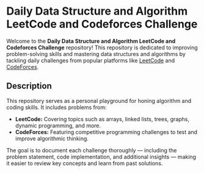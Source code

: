 # Daily Data Structure and Algorithm LeetCode and Codeforces Challenge

Welcome to the **Daily Data Structure and Algorithm LeetCode and Codeforces Challenge** repository! This repository is dedicated to improving problem-solving skills and mastering data structures and algorithms by tackling daily challenges from popular platforms like [LeetCode](https://leetcode.com) and [CodeForces](https://codeforces.com).

## Description

This repository serves as a personal playground for honing algorithm and coding skills. It includes problems from:

- **LeetCode:** Covering topics such as arrays, linked lists, trees, graphs, dynamic programming, and more.
- **CodeForces:** Featuring competitive programming challenges to test and improve algorithmic thinking.

The goal is to document each challenge thoroughly — including the problem statement, code implementation, and additional insights — making it easier to review key concepts and learn from past solutions.